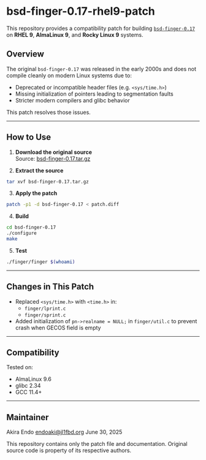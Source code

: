 # bsd-finger-0.17-rhel9-patch

This repository provides a compatibility patch for building [`bsd-finger-0.17`](https://ibiblio.org/pub/Linux/system/network/finger/bsd-finger-0.17.tar.gz) on **RHEL 9**, **AlmaLinux 9**, and **Rocky Linux 9** systems.

## Overview

The original `bsd-finger-0.17` was released in the early 2000s and does not compile cleanly on modern Linux systems due to:

- Deprecated or incompatible header files (e.g. `<sys/time.h>`)
- Missing initialization of pointers leading to segmentation faults
- Stricter modern compilers and glibc behavior

This patch resolves those issues.

---

## How to Use

1. **Download the original source**  
   Source: [bsd-finger-0.17.tar.gz](https://ibiblio.org/pub/Linux/system/network/finger/bsd-finger-0.17.tar.gz)

2. **Extract the source**

```bash
tar xvf bsd-finger-0.17.tar.gz
```

3. **Apply the patch**

```bash
patch -p1 -d bsd-finger-0.17 < patch.diff
```

4. **Build**

```bash
cd bsd-finger-0.17
./configure
make
```

5. **Test**

```bash
./finger/finger $(whoami)
```

---

## Changes in This Patch

- Replaced `<sys/time.h>` with `<time.h>` in:
  - `finger/lprint.c`
  - `finger/sprint.c`
- Added initialization of `pn->realname = NULL;` in `finger/util.c` to prevent crash when GECOS field is empty

---

## Compatibility

Tested on:

- AlmaLinux 9.6
- glibc 2.34
- GCC 11.4+

---

## Maintainer

Akira Endo endoaki@jl1fbd.org
June 30, 2025

This repository contains only the patch file and documentation. Original source code is property of its respective authors.
